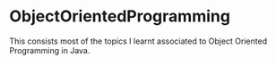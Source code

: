 # ObjectOrientedProgramming
This consists most of the topics I learnt associated to Object Oriented Programming in Java.
